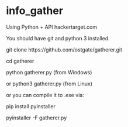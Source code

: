 # info_gather
Using Python + API hackertarget.com 

You should have git and python 3 installed.

<p>git clone https://github.com/ostgate/gatherer.git
<p>cd gatherer
<p>python gatherer.py (from Windows)
<p>or python3 gatherer.py (from Linux)

<p>or you can compile it to .exe via:
<p>pip install pyinstaller
<p>pyinstaller -F gatherer.py    


